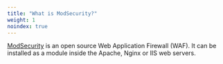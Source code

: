 ```yaml
---
title: "What is ModSecurity?"
weight: 1
noindex: true
---
```


[ModSecurity](https://github.com/owasp-modsecurity/ModSecurity/) is an open source Web Application Firewall (WAF). It can be installed as a module inside the Apache, Nginx or IIS web servers.
